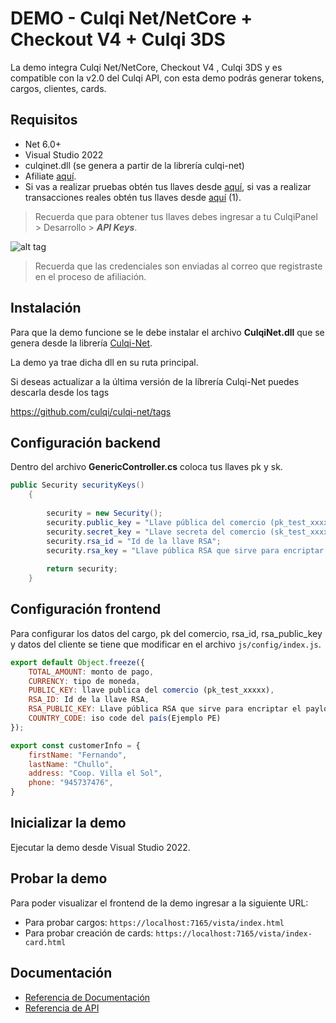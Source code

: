 # DEMO - Culqi Net/NetCore + Checkout V4 + Culqi 3DS

La demo integra Culqi Net/NetCore, Checkout V4 , Culqi 3DS y es compatible con la v2.0 del Culqi API, con esta demo podrás generar tokens, cargos, clientes, cards.

## Requisitos

* Net 6.0+
* Visual Studio 2022
* culqinet.dll (se genera a partir de la librería culqi-net)
* Afiliate [aquí](https://afiliate.culqi.com/).
* Si vas a realizar pruebas obtén tus llaves desde [aquí](https://integ-panel.culqi.com/#/registro), si vas a realizar transacciones reales obtén tus llaves desde [aquí](https://panel.culqi.com/#/registro) (1).

> Recuerda que para obtener tus llaves debes ingresar a tu CulqiPanel > Desarrollo > ***API Keys***.

![alt tag](http://i.imgur.com/NhE6mS9.png)

> Recuerda que las credenciales son enviadas al correo que registraste en el proceso de afiliación.

## Instalación

Para que la demo funcione se le debe instalar el archivo **CulqiNet.dll** que se genera desde la librería [Culqi-Net](https://github.com/culqi/culqi-net).

La demo ya trae dicha dll en su ruta principal.

Si deseas actualizar a la última versión de la líbrería Culqi-Net puedes descarla desde los tags

https://github.com/culqi/culqi-net/tags

## Configuración backend

Dentro del archivo **GenericController.cs** coloca tus llaves pk y sk.

```cs
public Security securityKeys()
    {
        
        security = new Security();
        security.public_key = "Llave pública del comercio (pk_test_xxxxxxxxx)";
        security.secret_key = "Llave secreta del comercio (sk_test_xxxxxxxxx)";
        security.rsa_id = "Id de la llave RSA";
        security.rsa_key = "Llave pública RSA que sirve para encriptar el payload de los servicios";
    
        return security;
    }
```

## Configuración frontend

Para configurar los datos del cargo, pk del comercio, rsa_id, rsa_public_key y datos del cliente se tiene que modificar en el archivo `js/config/index.js`.

```js
export default Object.freeze({
    TOTAL_AMOUNT: monto de pago,
    CURRENCY: tipo de moneda,
    PUBLIC_KEY: llave publica del comercio (pk_test_xxxxx),
    RSA_ID: Id de la llave RSA,
    RSA_PUBLIC_KEY: Llave pública RSA que sirve para encriptar el payload de los servicios del checkout,
    COUNTRY_CODE: iso code del país(Ejemplo PE)
});

export const customerInfo = {
    firstName: "Fernando",
    lastName: "Chullo",
    address: "Coop. Villa el Sol",
    phone: "945737476",
}
```

## Inicializar la demo

Ejecutar la demo desde Visual Studio 2022.

## Probar la demo

Para poder visualizar el frontend de la demo ingresar a la siguiente URL:

- Para probar cargos: `https://localhost:7165/vista/index.html`
- Para probar creación de cards: `https://localhost:7165/vista/index-card.html`

## Documentación

- [Referencia de Documentación](https://docs.culqi.com/)
- [Referencia de API](https://apidocs.culqi.com/)
